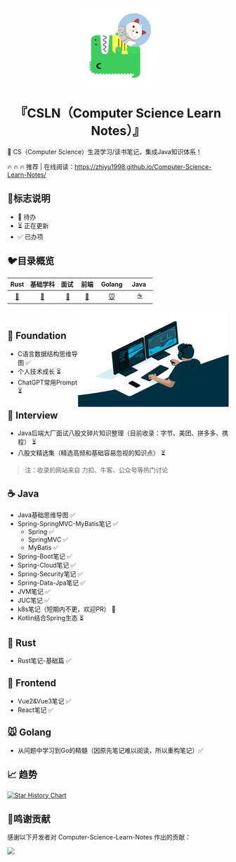 <div align="center">
 <img width="180px" src="src/.vuepress/public/logo.png">
    <p/>
 <h1>『CSLN（Computer Science Learn Notes）』</h1>
</div>





:rocket: CS（Computer Science）生涯学习/读书笔记，集成Java知识体系！

:fire: :fire: :fire:  推荐 | 在线阅读：<https://zhiyu1998.github.io/Computer-Science-Learn-Notes/>

## :milky_way:标志说明

* 🚫 待办
* ⏳ 正在更新
* ✅ 已办项

## :bird:目录概览

|          Rust       |          基础学科           |       面试&nbsp;       |         前端         | &nbsp;Golang&nbsp;  | &nbsp;Java&nbsp;&nbsp; |
| :---------------------: | :-------------------------: | :--------------------: | :------------------: | :-----------------: | :--------------------: |
| [🦀](#Rust) | [:baby_chick:](#Foundation) | [:tiger:](#Interview) | [:ocean:](#Frontend) | [:mouse:](#golang) |   [:coffee:](#java)    |

<img align="right" alt="GIF" src="src/.vuepress/public/code.gif" width="343" height="220" title="Do what you like, and do it best!"> &nbsp;

## :baby_chick: Foundation

* C语言数据结构思维导图 ✅
* 个人技术成长 ⏳
* ChatGPT常用Prompt ⏳



## :tiger: Interview

* Java后端大厂面试八股文碎片知识整理（目前收录：字节、美团、拼多多、携程） ⏳
* 八股文精选集（精选高频和基础容易忽视的知识点） ⏳

> 注：收录的网站来自 力扣、牛客、公众号等热门讨论

## :coffee: Java

* Java基础思维导图 ✅
* Spring-SpringMVC-MyBatis笔记 ✅
  * Spring  ✅
  * SpringMVC ✅
  * MyBatis ✅
* Spring-Boot笔记 ✅
* Spring-Cloud笔记 ✅
* Spring-Security笔记 ✅
* Spring-Data-Jpa笔记 ✅
* JVM笔记 ✅
* JUC笔记 ✅
* k8s笔记（短期内不更，欢迎PR） 🚫
* Kotlin结合Spring生态 ⏳ 

## 🦀 Rust

- Rust笔记-基础篇 ✅



## :ocean: Frontend

* Vue2&Vue3笔记 ✅
* React笔记 ✅


## :mouse: Golang

* 从问题中学习到Go的精髓（因原先笔记难以阅读，所以重构笔记）✅



## :chart_with_upwards_trend: 趋势

[![Star History Chart](https://api.star-history.com/svg?repos=zhiyu1998/Computer-Science-Learn-Notes&type=Date)](https://star-history.com/#zhiyu1998/Computer-Science-Learn-Notes&Date)



## 🌸鸣谢贡献

感谢以下开发者对 Computer-Science-Learn-Notes 作出的贡献：

<a href="https://github.com/zhiyu1998/Computer-Science-Learn-Notes/graphs/contributors">
  <img src="https://contrib.rocks/image?repo=zhiyu1998/Computer-Science-Learn-Notes&max=1000" />
</a>
